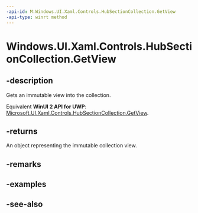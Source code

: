 ```yaml
---
-api-id: M:Windows.UI.Xaml.Controls.HubSectionCollection.GetView
-api-type: winrt method
---
```


<!-- Method syntax
public Windows.Foundation.Collections.IVectorView<Windows.UI.Xaml.Controls.HubSection> GetView()
-->

# Windows.UI.Xaml.Controls.HubSectionCollection.GetView

## -description
Gets an immutable view into the collection.

Equivalent **WinUI 2 API for UWP**: [Microsoft.UI.Xaml.Controls.HubSectionCollection.GetView](/windows/winui/api/microsoft.ui.xaml.controls.hubsectioncollection.getview).

## -returns
An object representing the immutable collection view.

## -remarks

## -examples

## -see-also
